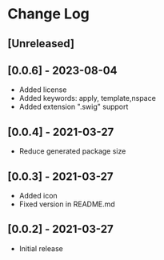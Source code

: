 # Change Log

## [Unreleased]

## [0.0.6] - 2023-08-04

- Added license
- Added keywords: apply, template,nspace
- Added extension ".swig" support

## [0.0.4] - 2021-03-27

- Reduce generated package size

## [0.0.3] - 2021-03-27

- Added icon
- Fixed version in README.md

## [0.0.2] - 2021-03-27

- Initial release


